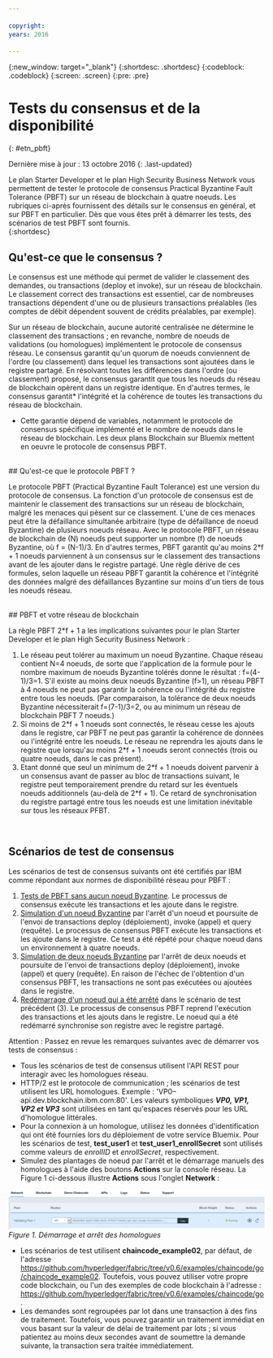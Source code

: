 ```yaml
---

copyright:
years: 2016

---
```


{:new_window: target="_blank"}
{:shortdesc: .shortdesc}
{:codeblock: .codeblock}
{:screen: .screen}
{:pre: .pre}


# Tests du consensus et de la disponibilité
{: #etn_pbft}

Dernière mise à jour : 13 octobre 2016
{: .last-updated}

Le plan Starter Developer et le plan High Security Business Network vous permettent de tester le protocole de consensus Practical Byzantine Fault Tolerance (PBFT) sur un réseau de blockchain à quatre noeuds. Les rubriques ci-après fournissent des détails sur le consensus en général, et sur PBFT en particulier. Dès que vous êtes prêt à démarrer les tests, des scénarios de test PBFT sont fournis.  
{:shortdesc}  

## Qu'est-ce que le consensus ?

Le consensus est une méthode qui permet de valider le classement des demandes, ou transactions (deploy et invoke), sur un réseau de blockchain. Le classement correct des transactions est essentiel, car de nombreuses transactions dépendent d'une ou de plusieurs transactions préalables (les comptes de débit dépendent souvent de crédits préalables, par exemple).

Sur un réseau de blockchain, aucune autorité centralisée ne détermine le classement des transactions ; en revanche, nombre de noeuds de validations (ou homologues) implémentent le protocole de consensus réseau. Le consensus garantit qu'un quorum de noeuds conviennent de l'ordre (ou classement) dans lequel les transactions sont ajoutées dans le registre partagé. En résolvant toutes les différences dans l'ordre (ou classement) proposé, le consensus garantit que tous les noeuds du réseau de blockchain opèrent dans un registre identique. En
d'autres termes, le consensus garantit* l'intégrité et la cohérence
de toutes les transactions du réseau de blockchain.

* Cette garantie dépend de variables, notamment le protocole de consensus spécifique implémenté et le nombre de noeuds dans le réseau de blockchain. Les deux plans Blockchain sur Bluemix mettent en oeuvre le protocole de consensus PBFT.  

<br>
## Qu'est-ce que le protocole PBFT ?

Le protocole PBFT (Practical Byzantine Fault Tolerance) est une version du protocole de consensus. La fonction d'un protocole de consensus est de maintenir le classement des transactions sur un réseau de blockchain, malgré les menaces qui pèsent sur ce classement. L'une de ces menaces peut être la défaillance simultanée arbitraire (type de défaillance de noeud Byzantine) de plusieurs noeuds réseau. Avec le protocole PBFT, un réseau de blockchain de (N) noeuds peut supporter un nombre (f) de noeuds Byzantine, où f = (N-1)/3. En d'autres termes, PBFT garantit qu'au moins 2\*f + 1 noeuds parviennent à un consensus sur le classement des transactions avant de les ajouter dans le registre partagé. Une règle dérive de ces formules, selon laquelle un réseau PBFT garantit la cohérence et l'intégrité des données malgré des défaillances Byzantine sur moins d'un tiers de tous les noeuds réseau.  

<br>
## PBFT et votre réseau de blockchain

La règle PBFT 2\*f + 1 a les implications suivantes pour le plan Starter Developer et le plan High Security Business Network :

1. Le réseau peut tolérer au maximum un noeud Byzantine. Chaque réseau contient N=4 noeuds, de sorte que l'application de la formule pour le nombre maximum de noeuds Byzantine tolérés donne le résultat : f=(4-1)/3=1. S'il existe au moins deux noeuds Byzantine (f>1), un réseau PBFT à 4 noeuds ne peut pas garantir la cohérence ou l'intégrité du registre entre tous les noeuds. (Par comparaison, la tolérance de deux noeuds Byzantine nécessiterait f=(7-1)/3=2, ou au minimum un réseau de blockchain PBFT 7 noeuds.)
2. Si moins de 2\*f + 1 noeuds sont connectés, le réseau cesse les ajouts dans le registre, car PBFT ne peut pas garantir la cohérence de données ou l'intégrité entre les noeuds. Le réseau ne reprendra les ajouts dans le registre que lorsqu'au moins 2\*f + 1 noeuds seront connectés (trois ou quatre noeuds, dans le cas présent).
3. Etant donné que seul un minimum de 2\*f + 1 noeuds doivent parvenir à un consensus avant de passer au bloc de transactions suivant, le registre peut temporairement prendre du retard sur les éventuels noeuds additionnels (au-delà de 2\*f + 1). Ce retard de synchronisation du registre partagé entre tous les noeuds est une limitation inévitable sur tous les réseaux PFBT.
<br>

## Scénarios de test de consensus
Les scénarios de test de consensus suivants ont été certifiés par IBM comme répondant aux normes de disponibilité réseau pour PBFT :

1. [Tests de PBFT sans aucun noeud Byzantine](pbft_test1.html). Le processus de consensus exécute les transactions et les ajoute dans le registre.
2. [Simulation d'un noeud Byzantine](pbft_test2.html) par l'arrêt d'un noeud et poursuite de l'envoi de transactions deploy (déploiement), invoke (appel) et query (requête). Le processus de consensus PBFT exécute les transactions et les ajoute dans le registre. Ce test a été répété pour chaque noeud dans un environnement à quatre noeuds.
3. [Simulation de deux noeuds Byzantine](pbft_test3.html) par l'arrêt de deux noeuds et poursuite de l'envoi de transactions deploy (déploiement), invoke (appel) et query (requête). En raison de l'échec de l'obtention d'un consensus PBFT, les transactions ne sont pas exécutées ou ajoutées dans le registre.
4. [Redémarrage d'un noeud qui a été arrêté](pbft_test4.html) dans le scénario de test précédent (3). Le processus de consensus PBFT reprend l'exécution des transactions et les ajouts dans le registre. Le noeud qui a été redémarré synchronise son registre avec le registre partagé.  

Attention : Passez en revue les remarques suivantes avec de démarrer vos tests de consensus :

- Tous les scénarios de test de consensus utilisent l'API REST pour interagir avec les homologues réseau.
- HTTP/2 est le protocole de communication ; les scénarios de test utilisent les URL homologues. Exemple : 'VP0–api.dev.blockchain.ibm.com:80'. Les valeurs symboliques ***VP0, VP1, VP2 et VP3*** sont utilisées en tant qu'espaces réservés pour les URL d'homologue littérales.
-  Pour la connexion à un homologue, utilisez les données d'identification qui ont été fournies lors du déploiement de votre service Bluemix. Pour les scénarios de test, **test\_user1** et **test\_user1\_enrollSecret** sont utilisés comme valeurs de *enrollID* et *enrollSecret*, respectivement.
-  Simulez des plantages de noeud par l'arrêt et le démarrage manuels des homologues à l'aide des boutons **Actions** sur la console réseau. La Figure 1 ci-dessous illustre **Actions** sous l'onglet **Network** :

![](images/stopstartpeer.png "Démarrage et arrêt des homologues")
*Figure 1. Démarrage et arrêt des homologues*

- Les scénarios de test utilisent
**chaincode_example02**, par défaut, de l'adresse
https://github.com/hyperledger/fabric/tree/v0.6/examples/chaincode/go/chaincode_example02. 
Toutefois, vous pouvez utiliser votre propre code blockchain, ou l'un
des exemples de code blockchain à l'adresse :
https://github.com/hyperledger/fabric/tree/v0.6/examples/chaincode/go.
- Les demandes sont regroupées par lot dans une transaction à des fins de traitement. Toutefois, vous pouvez garantir un traitement immédiat en vous basant sur la valeur de délai de traitement par lots ; si vous patientez au moins deux secondes avant de soumettre la demande suivante, la transaction sera traitée immédiatement.
